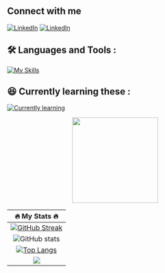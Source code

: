 [comment]: <> (<img src="https://storage.googleapis.com/gopherizeme.appspot.com/gophers/99bdd6fccf9f0b4e17e2327e746f5e682149d570.png" data-canonical-src="https://gyazo.com/eb5c5741b6a9a16c692170a41a49c858.png" width="150" />)

[comment]: <> (## About me)

[comment]: <> (Hey, I'm Ricky, a software engineer and Gopher-wannabe. Recovering from JavaScript fatigue, now on an exciting journey with Go. Started with React, but Go stole my heart. Let's connect if you're a fellow Gopher or just love the magic of software development! 🚀)

## Connect with me

[![LinkedIn](https://skillicons.dev/icons?i=linkedin)](https://www.linkedin.com/in/rickywongtiongsong/)
[![LinkedIn](https://skillicons.dev/icons?i=instagram)](https://www.instagram.com/ricky_0625/)

## :hammer_and_wrench: Languages and Tools :

[![My Skills](https://skillicons.dev/icons?i=bash,linux,c,cpp,html,css,js,ts,npm,vite,bun,react,nodejs,nextjs,jest,tailwind,mui,figma,java,py,git,github,vscode,md,discord,docker,php,nginx,arch,ubuntu,neovim)](https://skillicons.dev)

## :satisfied: Currently learning these :

[![Currently learning](https://skillicons.dev/icons?i=go,rust,laravel)](https://skillicons.dev)

<div align="center">
  <img src="https://media.giphy.com/media/7fw4JltlnpOmojLCbT/giphy.gif" width="200">
</div>

<div align="center">
  <div>
</div>

| :fire: **My Stats** :fire: |
| :---: |
| [![GitHub Streak](https://streak-stats.demolab.com?user=ricky0625&theme=whatsapp-dark)](https://git.io/streak-stats) |
| ![GitHub stats](https://github-readme-stats.vercel.app/api?username=Ricky0625&show_icons=true&theme=vue-dark) |
| [![Top Langs](https://github-readme-stats.vercel.app/api/top-langs/?username=Ricky0625&layout=compact&theme=theme=vue-dark)](https://github.com/anuraghazra/github-readme-stats) |
| [![](https://visitcount.itsvg.in/api?id=Ricky0625&label=Profile%20Views&color=9&icon=6&pretty=false)](https://visitcount.itsvg.in) |
